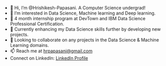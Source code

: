 - 👋 Hi, I’m @Hrishikesh-Papasani. A Computer Science undergrad!
- 👀 I’m interested in Data Science, Machine learning and Deep learning.
- 🏅 4 month internship program at DevTown and IBM Data Science Professional Certification.
- 🌱 Currently enhancing my Data Science skills further by developing new projects.
- 💞️ Looking to collaborate on any projects in the Data Science & Machine Learning domains.
- 📫 Reach me at hrpapasani@gmail.com
- Connect on LinkedIn: [LinkedIn Profile](https://www.linkedin.com/in/hrishikesh-reddy-papasani-02110725a/)

<!---
Hrishikesh-Papasani/Hrishikesh-Papasani is a ✨ special ✨ repository because its `README.md` (this file) appears on your GitHub profile.
You can click the Preview link to take a look at your changes.
--->

